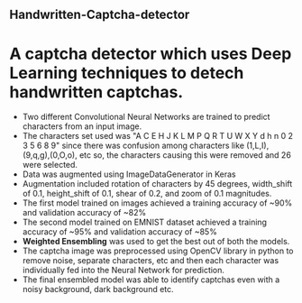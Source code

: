 ## Handwritten-Captcha-detector

# A captcha detector which uses Deep Learning techniques to detech handwritten captchas.

- Two different Convolutional Neural Networks are trained to predict characters from an input image.
- The characters set used was "A C E H J K L M P Q R T U W X Y d h n 0 2 3 5 6 8 9" since there was confusion among characters like (1,L,I),(9,q,g),(0,O,o), etc so, the characters causing this were removed and 26 were selected.
- Data was augmented using ImageDataGenerator in Keras
- Augmentation included rotation of characters by 45 degrees, width_shift of 0.1, height_shift of 0.1, shear of 0.2, and zoom of 0.1 magnitudes.
- The first model trained on images achieved a training accuracy of ~90% and validation accuracy of ~82%
- The second model trained on EMNIST dataset achieved a training accuracy of ~95% and validation accuracy of ~85%
- **Weighted Ensembling** was used to get the best out of both the models.
- The captcha image was preprocessed using OpenCV library in python to remove noise, separate characters, etc and then each character was individually fed into the Neural Network for prediction.
- The final ensembled model was able to identify captchas even with a noisy background, dark background etc.
